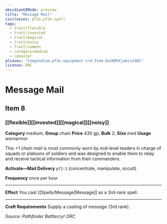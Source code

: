 ```yaml
---
obsidianUIMode: preview
title: "Message Mail"
cssclasses: pf2e,pf2e-spell
tags:
  - trait/flexible
  - trait/invested
  - trait/magical
  - trait/noisy
  - trait/common
  - category/medium
  - remaster
aliases: "Compendium.pf2e.equipment-srd.Item.DuV6MVFjwbssZ4N1"
license: ORC
---
```

# Message Mail
## Item 8
### [[flexible]][[invested]][[magical]][[noisy]]

**Category** medium; **Group** chain
**Price** 430 gp; 
**Bulk** 2; **Size** med
**Usage** wornarmor

This _+1 chain mail_ is most commonly worn by mid-level leaders in charge of squads or platoons of soldiers and was designed to enable them to relay and receive tactical information from their commanders.

**Activate—Mail Delivery** `pf2:1` (concentrate, manipulate, occult)

**Frequency** once per hour

* * *

**Effect** You cast [[Spells/Message|Message]] as a 3rd-rank spell.

* * *

**Craft Requirements** Supply a casting of _message_ (3rd rank).

*Source: Pathfinder Battlecry!*
*ORC*